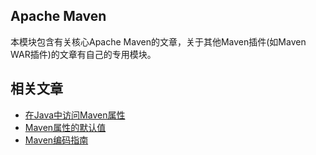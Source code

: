 ## Apache Maven

本模块包含有关核心Apache Maven的文章，关于其他Maven插件(如Maven WAR插件)的文章有自己的专用模块。

## 相关文章

+ [在Java中访问Maven属性](docs/在Java中访问Maven属性.md)
+ [Maven属性的默认值](docs/Maven属性的默认值.md)
+ [Maven编码指南](docs/Maven编码指南.md)